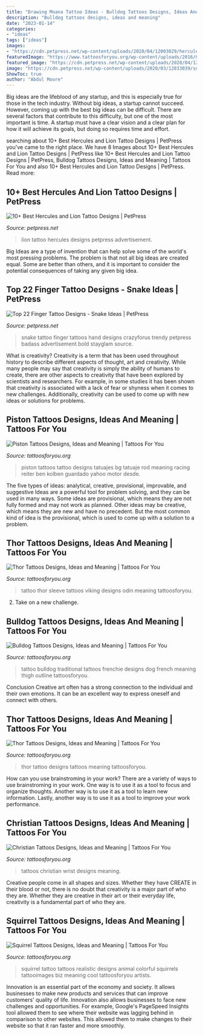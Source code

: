 ```yaml
---
title: "Drawing Moana Tattoo Ideas - Bulldog Tattoos Designs, Ideas And Meaning"
description: "Bulldog tattoos designs, ideas and meaning"
date: "2023-01-14"
categories:
- "ideas"
tags: ["ideas"]
images:
- "https://cdn.petpress.net/wp-content/uploads/2020/04/12003029/hercules-lion-tattoo-scaled.jpg"
featuredImage: "https://www.tattoosforyou.org/wp-content/uploads/2016/02/Squirrel-Tattoo-Ideas.jpg"
featured_image: "https://cdn.petpress.net/wp-content/uploads/2020/04/12003029/hercules-lion-tattoo-scaled.jpg"
image: "https://cdn.petpress.net/wp-content/uploads/2020/03/12033039/snake-finger-tattoo.jpg"
ShowToc: true
author: "Abdul Moore"
---
```



Big ideas are the lifeblood of any startup, and this is especially true for those in the tech industry. Without big ideas, a startup cannot succeed. However, coming up with the best big ideas can be difficult. There are several factors that contribute to this difficulty, but one of the most important is time. A startup must have a clear vision and a clear plan for how it will achieve its goals, but doing so requires time and effort.

	

		
searching about 10+ Best Hercules and Lion Tattoo Designs | PetPress you've came to the right place. We have 8 Images about 10+ Best Hercules and Lion Tattoo Designs | PetPress like 10+ Best Hercules and Lion Tattoo Designs | PetPress, Bulldog Tattoos Designs, Ideas and Meaning | Tattoos For You and also 10+ Best Hercules and Lion Tattoo Designs | PetPress. Read more:
		
    
## 10+ Best Hercules And Lion Tattoo Designs | PetPress

<img loading=lazy src="https://cdn.petpress.net/wp-content/uploads/2020/04/12003029/hercules-lion-tattoo-scaled.jpg" onerror="this.onerror=null;this.src='https://tse1.mm.bing.net/th?id=OIP.FjZ2KTODUcuiNwxuDgNI6QHaLG&amp;pid=15.1';" alt="10+ Best Hercules and Lion Tattoo Designs | PetPress">

_Source: petpress.net_

>lion tattoo hercules designs petpress advertisement. 

	

Big Ideas are a type of invention that can help solve some of the world's most pressing problems. The problem is that not all big ideas are created equal. Some are better than others, and it is important to consider the potential consequences of taking any given big idea.

    
## Top 22 Finger Tattoo Designs - Snake Ideas | PetPress

<img loading=lazy src="https://cdn.petpress.net/wp-content/uploads/2020/03/12033039/snake-finger-tattoo.jpg" onerror="this.onerror=null;this.src='https://tse1.mm.bing.net/th?id=OIP._zCIxh2JYWCdndLbURSrKwHaHa&amp;pid=15.1';" alt="Top 22 Finger Tattoo Designs - Snake Ideas | PetPress">

_Source: petpress.net_

>snake tattoo finger tattoos hand designs crazyforus trendy petpress badass advertisement bold stayglam source. 

	

What is creativity?
Creativity is a term that has been used throughout history to describe different aspects of thought, art and creativity. While many people may say that creativity is simply the ability of humans to create, there are other aspects to creativity that have been explored by scientists and researchers. For example, in some studies it has been shown that creativity is associated with a lack of fear or shyness when it comes to new challenges. Additionally, creativity can be used to come up with new ideas or solutions for problems.

    
## Piston Tattoos Designs, Ideas And Meaning | Tattoos For You

<img loading=lazy src="https://www.tattoosforyou.org/wp-content/uploads/2016/03/Piston-Tattoos-for-Men.jpg" onerror="this.onerror=null;this.src='https://tse2.mm.bing.net/th?id=OIP.iFCGs0zbCNATx2xBfnm-GQHaNK&amp;pid=15.1';" alt="Piston Tattoos Designs, Ideas and Meaning | Tattoos For You">

_Source: tattoosforyou.org_

>piston tattoos tattoo designs tatuajes bg tatuaje rod meaning racing reiter ben kolben guardado yahoo motor desde. 

	

The five types of ideas: analytical, creative, provisional, improvable, and suggestive
Ideas are a powerful tool for problem solving, and they can be used in many ways. Some ideas are provisional, which means they are not fully formed and may not work as planned. Other ideas may be creative, which means they are new and have no precedent. But the most common kind of idea is the provisional, which is used to come up with a solution to a problem.

    
## Thor Tattoos Designs, Ideas And Meaning | Tattoos For You

<img loading=lazy src="https://www.tattoosforyou.org/wp-content/uploads/2016/02/Thor-Tattoo-Sleeve.jpg" onerror="this.onerror=null;this.src='https://tse1.mm.bing.net/th?id=OIP.4qizmCf8llL7A5SOp3loKAHaLG&amp;pid=15.1';" alt="Thor Tattoos Designs, Ideas and Meaning | Tattoos For You">

_Source: tattoosforyou.org_

>tattoo thor sleeve tattoos viking designs odin meaning tattoosforyou. 

	

2. Take on a new challenge.

    
## Bulldog Tattoos Designs, Ideas And Meaning | Tattoos For You

<img loading=lazy src="https://www.tattoosforyou.org/wp-content/uploads/2016/03/Traditional-Bulldog-Tattoo.jpg" onerror="this.onerror=null;this.src='https://tse3.mm.bing.net/th?id=OIP.LZRVw-HNpr8TDxPksM4AfQHaJ4&amp;pid=15.1';" alt="Bulldog Tattoos Designs, Ideas and Meaning | Tattoos For You">

_Source: tattoosforyou.org_

>tattoo bulldog traditional tattoos frenchie designs dog french meaning thigh outline tattoosforyou. 

	

Conclusion
Creative art often has a strong connection to the individual and their own emotions. It can be an excellent way to express oneself and connect with others.

    
## Thor Tattoos Designs, Ideas And Meaning | Tattoos For You

<img loading=lazy src="https://www.tattoosforyou.org/wp-content/uploads/2016/02/Thor-Tattoo-Designs.jpg" onerror="this.onerror=null;this.src='https://tse2.mm.bing.net/th?id=OIP.O3XNQbIpyfjNf-HDjtjpiwHaJ4&amp;pid=15.1';" alt="Thor Tattoos Designs, Ideas and Meaning | Tattoos For You">

_Source: tattoosforyou.org_

>thor tattoo designs tattoos meaning tattoosforyou. 

	

How can you use brainstroming in your work?
There are a variety of ways to use brainstroming in your work. One way is to use it as a tool to focus and organize thoughts. Another way is to use it as a tool to learn new information. Lastly, another way is to use it as a tool to improve your work performance.

    
## Christian Tattoos Designs, Ideas And Meaning | Tattoos For You

<img loading=lazy src="http://www.tattoosforyou.org/wp-content/uploads/2013/09/Christian-Wrist-Tattoos-768x1024.jpg" onerror="this.onerror=null;this.src='https://tse4.mm.bing.net/th?id=OIP.xSqtRmdf8TeLGvX0S7yk8gHaJ4&amp;pid=15.1';" alt="Christian Tattoos Designs, Ideas and Meaning | Tattoos For You">

_Source: tattoosforyou.org_

>tattoos christian wrist designs meaning. 

	

Creative people come in all shapes and sizes. Whether they have CREATE in their blood or not, there is no doubt that creativity is a major part of who they are. Whether they are creative in their art or their everyday life, creativity is a fundamental part of who they are.

    
## Squirrel Tattoos Designs, Ideas And Meaning | Tattoos For You

<img loading=lazy src="https://www.tattoosforyou.org/wp-content/uploads/2016/02/Squirrel-Tattoo-Ideas.jpg" onerror="this.onerror=null;this.src='https://tse2.mm.bing.net/th?id=OIP.5dfwJYNi267Qw-ROj90DxQHaKE&amp;pid=15.1';" alt="Squirrel Tattoos Designs, Ideas and Meaning | Tattoos For You">

_Source: tattoosforyou.org_

>squirrel tattoo tattoos realistic designs animal colorful squirrels tattooimages biz meaning cool tattoosforyou artists. 

	

Innovation is an essential part of the economy and society. It allows businesses to make new products and services that can improve customers' quality of life. Innovation also allows businesses to face new challenges and opportunities. For example, Google's PageSpeed Insights tool allowed them to see where their website was lagging behind in comparison to other websites. This allowed them to make changes to their website so that it ran faster and more smoothly.


